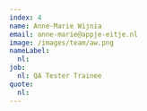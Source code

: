 ```yaml
---
index: 4
name: Anne-Marie Wijnia
email: anne-marie@appje-eitje.nl
image: /images/team/aw.png
nameLabel:
  nl:
job:
  nl: QA Tester Trainee
quote:
  nl: 
---
```

